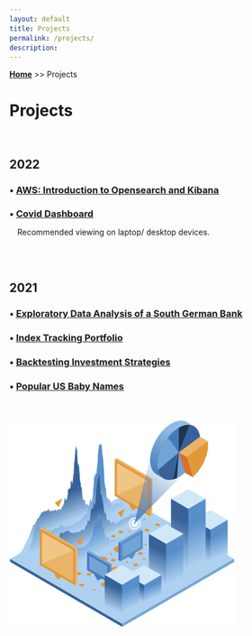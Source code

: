 ```yaml
---
layout: default
title: Projects
permalink: /projects/
description:
---
```

**[Home](../)** >> Projects
# Projects

<br>

<H2><b>2022</b></H2>

<H3>• <a href="/intro-to-opensearch-and-kibana">
<u>AWS: Introduction to Opensearch and Kibana</u>
</a></H3>


<H3 style="margin-bottom:0;">• <a href="https://share.streamlit.io/xyjiang970/covid_dashboard/main" target="_blank">
<u>Covid Dashboard</u>
</a></H3>
<p>&emsp;Recommended viewing on laptop/ desktop devices.</p>

<br>
<br>

<H2><b>2021</b></H2>

<H3>• <a href="https://nbviewer.org/github/xyjiang970/_notebooks/blob/main/Exploratory%20Data%20Analysis%20of%20a%20South%20German%20Bank.ipynb" target="_blank">
<u>Exploratory Data Analysis of a South German Bank</u>
</a></H3>


<H3>• <a href="https://nbviewer.org/github/xyjiang970/_notebooks/blob/main/Index%20Tracking%20Portfolio.ipynb" target="_blank">
<u>Index Tracking Portfolio</u>
</a></H3>


<H3>• <a href="https://nbviewer.org/github/xyjiang970/_notebooks/blob/main/Backtesting%20Investment%20Strategies.ipynb" target="_blank">
<u>Backtesting Investment Strategies</u>
</a></H3>


<H3>• <a href="https://nbviewer.org/github/xyjiang970/_notebooks/blob/main/Popular%20US%20Baby%20Names.ipynb" target="_blank">
<u>Popular US Baby Names</u>
</a></H3>

<br>
<br>

<img src="/projects/projects_page_image.png" alt="projects_page_image" width="400">
